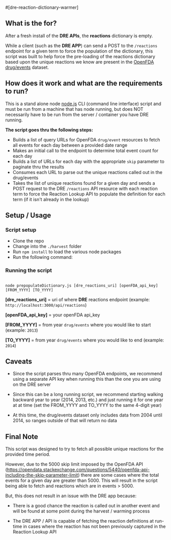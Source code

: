 #[dre-reaction-dictionary-warmer]

## What is the for?
After a fresh install of the **DRE APIs**, the **reactions** dictionary is empty.  

While a client (such as the **DRE APP**) can send a POST to the `/reactions` endpoint for a given term to force the population of the dictionary, this script was built to help force the pre-loading of the reactions dictionary based upon the unique reactions we know are present in the [OpenFDA drug/events](https://open.fda.gov/drug/event/) dataset.

## How does it work and what are the requirements to run?

This is a stand alone node [node.js](https://nodejs.org/) CLI (command line interface) script and must be run from a machine that has node running, but does NOT necessarily have to be run from the server / container you have DRE running.

**The script goes thru the following steps:**

- Builds a list of query URLs for OpenFDA `drug/event` resources to fetch all events for each day between a provided date range
- Makes an initial call to the endpoint to determine total event count for each day
- Builds a list of URLs for each day with the appropriate `skip` parameter to paginate thru the results
- Consumes each URL to parse out the unique reactions called out in the drug/events
- Takes the list of unique reactions found for a given day and sends a POST request to the DRE `/reactions` API resource with each reaction term to force the Reaction Lookup API to populate the definition for each term  (if it isn't already in the lookup)


## Setup / Usage

### Script setup
- Clone the repo
- Change into the `./harvest` folder
- Run `npm install` to load the various node packages
- Run the following command:

### Running the script

```

node prepopulateDictionary.js [dre_reactions_uri] [openFDA_api_key] [FROM_YYYY] [TO_YYYY] 

```

**[dre\_reactions\_uri]**  = uri of where **DRE** reactions endpoint (example: `http://localhost:3000/api/reactions`)

**[openFDA\_api\_key]**  = your openFDA api_key

**[FROM_YYYY]**  = from year `drug/events` where you would like to start (example: `2013`)

**[TO_YYYY]**  = from year `drug/events` where you would like to end (example: `2014`)


## Caveats

- Since the script parses thru many OpenFDA endpoints, we recommend using a separate API key when running this than the one you are using on the DRE server

- Since this can be a long running script, we recommend starting walking backward year to year (2014, 2013, etc.) and just running it for one year at at time (set the FROM_YYYY and TO_YYYY to the same 4-digit year)

- At this time, the drug/events dataset only includes data from 2004 until 2014, so ranges outside of that will return no data

## Final Note

This script was designed to try to fetch all possible unique reactions for the provided time period.  

However, due to the 5000 skip limit imposed by the OpenFDA API (https://opendata.stackexchange.com/questions/5440/openfda-api-including-the-skip-parameter-limit) there are some cases where the total events for a given day are greater than 5000.  This will result in the script being able to fetch and reactions which are in events > 5000.  

But, this does not result in an issue with the DRE app because:

- There is a good chance the reaction is called out in another event and will be found at some point during the harvest / warming process

- The DRE APP / API is capable of fetching the reaction definitions at run-time in cases where the reaction has not been previously captured in the Reaction Lookup API








